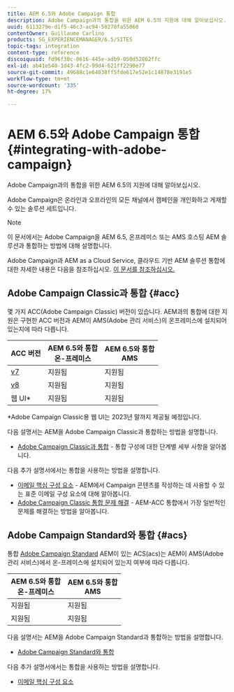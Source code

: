 ```yaml
---
title: AEM 6.5와 Adobe Campaign 통합
description: Adobe Campaign과의 통합을 위한 AEM 6.5의 지원에 대해 알아보십시오.
uuid: 6113279e-d1f5-46c3-ac94-50270fa55060
contentOwner: Guillaume Carlino
products: SG_EXPERIENCEMANAGER/6.5/SITES
topic-tags: integration
content-type: reference
discoiquuid: fd96f30c-0616-445e-adb9-050d52862ffc
exl-id: ab41e540-1d43-4fc2-99d4-621ff2290e77
source-git-commit: 49688c1e64038ff5fde617e52e1c14878e3191e5
workflow-type: tm+mt
source-wordcount: '335'
ht-degree: 17%

---
```



# AEM 6.5와 Adobe Campaign 통합{#integrating-with-adobe-campaign}

Adobe Campaign과의 통합을 위한 AEM 6.5의 지원에 대해 알아보십시오.

Adobe Campaign은 온라인과 오프라인의 모든 채널에서 캠페인을 개인화하고 게재할 수 있는 솔루션 세트입니다.

>[!NOTE]
>
>이 문서에서는 Adobe Campaign을 AEM 6.5, 온프레미스 또는 AMS 호스팅 AEM 솔루션과 통합하는 방법에 대해 설명합니다.
>
>Adobe Campaign과 AEM as a Cloud Service, 클라우드 기반 AEM 솔루션 통합에 대한 자세한 내용은 다음을 참조하십시오. [이 문서를 참조하십시오.](https://experienceleague.adobe.com/docs/experience-manager-cloud-service/content/sites/integrations/campaign.html)

## Adobe Campaign Classic과 통합 {#acc}

몇 가지 ACC(Adobe Campaign Classic) 버전이 있습니다. AEM과의 통합에 대한 지원은 구현한 ACC 버전과 AEM이 AMS(Adobe 관리 서비스)의 온프레미스에 설치되어 있는지에 따라 다릅니다.

| ACC 버전 | AEM 6.5와 통합 <br>온-프레미스 | AEM 6.5와 통합<br>AMS |
|---|---|---|
| [v7](https://experienceleague.adobe.com/docs/campaign-classic.html) | 지원됨 | 지원됨 |
| [v8](https://experienceleague.adobe.com/docs/campaign-v8.html) | 지원됨 | 지원됨 |
| 웹 UI* | 지원됨 | 지원됨 |

*Adobe Campaign Classic용 웹 UI는 2023년 말까지 제공될 예정입니다.

다음 설명서는 AEM을 Adobe Campaign Classic과 통합하는 방법을 설명합니다.

* [Adobe Campaign Classic과 통합](/help/sites-administering/campaignonpremise.md) - 통합 구성에 대한 단계별 세부 사항을 알아봅니다.

다음 추가 설명서에서는 통합을 사용하는 방법을 설명합니다.

* [이메일 핵심 구성 요소](https://experienceleague.adobe.com/docs/experience-manager-core-components/using/email/introduction.html) - AEM에서 Campaign 콘텐츠를 작성하는 데 사용할 수 있는 표준 이메일 구성 요소에 대해 알아봅니다.
* [Adobe Campaign Classic 통합 문제 해결](/help/sites-administering/troubleshooting-campaignintegration.md) - AEM-ACC 통합에서 가장 일반적인 문제를 해결하는 방법을 알아봅니다.

## Adobe Campaign Standard와 통합 {#acs}

통합 [Adobe Campaign Standard](https://experienceleague.adobe.com/docs/campaign-standard.html) AEM이 있는 ACS(acs)는 AEM이 AMS(Adobe 관리 서비스)에서 온-프레미스에 설치되어 있는지 여부에 따라 다릅니다.

| AEM 6.5와 통합 <br>온-프레미스 | AEM 6.5와 통합<br>AMS |
|---|---|
| 지원됨 | 지원됨 |
| 지원됨 | 지원됨 |

다음 설명서는 AEM을 Adobe Campaign Standard과 통합하는 방법을 설명합니다.

* [Adobe Campaign Standard와 통합](/help/sites-administering/campaignstandard.md)

다음 추가 설명서에서는 통합을 사용하는 방법을 설명합니다.

* [이메일 핵심 구성 요소](https://experienceleague.adobe.com/docs/experience-manager-core-components/using/email/introduction.html)
